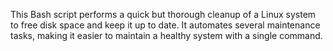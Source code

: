 This Bash script performs a quick but thorough cleanup of a Linux system to free disk space and keep it up to date.
It automates several maintenance tasks, making it easier to maintain a healthy system with a single command.
